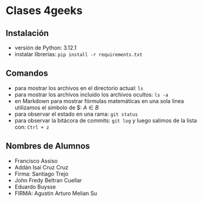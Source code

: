 # Clases 4geeks
## Instalación
- versión de Python: 3.12.1
- instalar librerias: `pip install -r requirements.txt`
## Comandos
- para mostrar los archivos en el directorio actual: `ls`
- para mostrar los archivos incluido los archivos ocultos: `ls -a` 
- en Markdown para mostrar fórmulas matemáticas en una sola línea utilizamos el símbolo de \$: $A \in B$
- para observar el estado en una rama: `git status`
- para observar la bitácora de commits: `git log` y luego salimos de la lista con: `Ctrl + z`



## Nombres de Alumnos
- Francisco Assiso
- Addán Isaí Cruz Cruz
- Firma: Santiago Trejo
- John Fredy Beltran Cuellar
- Eduardo Buysse
- FIRMA: Agustin Arturo Melian Su


